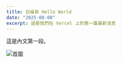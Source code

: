 ```yaml
---
title: 白噪島 Hello World
date: "2025-08-08"
excerpt: 這是我們在 Vercel 上的第一篇最新消息
---
```


這是內文第一段。

![首圖](/images/news/tulala.png)

